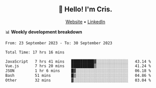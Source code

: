 
<h2 align="center">👋 Hello! I'm Cris.</h2>
<p align="center">
  <a href="https://www.criscunas.dev">Website</a> •
  <a href="https://www.linkedin.com/in/cristophercunas/">LinkedIn</a> 
</p>


📊 **Weekly development breakdown**
<!--START_SECTION:waka-->

```txt
From: 23 September 2023 - To: 30 September 2023

Total Time: 17 hrs 16 mins

JavaScript   7 hrs 41 mins   ██████████▓░░░░░░░░░░░░░░   43.14 %
Vue.js       7 hrs 20 mins   ██████████▒░░░░░░░░░░░░░░   41.24 %
JSON         1 hr 6 mins     █▓░░░░░░░░░░░░░░░░░░░░░░░   06.18 %
Bash         51 mins         █▒░░░░░░░░░░░░░░░░░░░░░░░   04.86 %
Other        32 mins         ▓░░░░░░░░░░░░░░░░░░░░░░░░   03.04 %
```

<!--END_SECTION:waka-->
